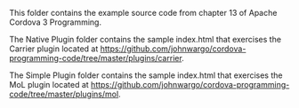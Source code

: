This folder contains the example source code from chapter 13 of Apache Cordova 3 Programming. 

The Native Plugin folder contains the sample index.html that exercises the Carrier plugin located at https://github.com/johnwargo/cordova-programming-code/tree/master/plugins/carrier.

The Simple Plugin folder contains the sample index.html that exercises the MoL plugin located at https://github.com/johnwargo/cordova-programming-code/tree/master/plugins/mol.